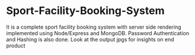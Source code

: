 # Sport-Facility-Booking-System
It is a complete sport facility booking system with server side rendering implemented using Node/Express and MongoDB.
Password Authentication and Hashing is also done.
Look at the output jpgs for insights on end product
